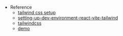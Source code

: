- Reference
  - [tailwind css setup](https://dev.to/rjzauner/react-tailwindcss-vite-js-a-match-made-in-heaven-14o5)
  - [setting-up-dev-environment-react-vite-tailwind](https://blog.logrocket.com/setting-up-dev-environment-react-vite-tailwind/)
  - [tailwindcss](https://tailwindcss.com/)
  - [demo](https://demos.creative-tim.com/soft-ui-dashboard-tailwind/pages/dashboard.html)
